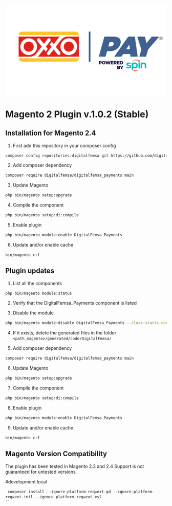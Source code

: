 ![alt tag](/view/adminhtml/web/images/logo.png)

Magento 2 Plugin v.1.0.2 (Stable)
========================

Installation for Magento 2.4
-----------

1. First add this repository in your composer config
```bash
composer config repositories.digitalfemsa git https://github.com/digitalfemsa/customer-magento-plugin
```

2. Add composer dependency
```bash
composer require digitalfemsa/digitalfemsa_payments main
```

3. Update Magento
```bash
php bin/magento setup:upgrade
```

4. Compile the component
```bash
php bin/magento setup:di:compile
```

5. Enable plugin
```bash
php bin/magento module:enable DigitalFemsa_Payments 
```

6. Update and/or enable cache
```bash
bin/magento c:f
```

Plugin updates
-----------

1. List all the components
```bash
php bin/magento module:status 
```
2. Verify that the DigitalFemsa_Payments component is listed

3. Disable the module
```bash
php bin/magento module:disable DigitalFemsa_Payments --clear-static-content
```

4. If it exists, delete the generated files in the folder ```<path_magento>/generated/code/DigitalFemsa/```

5. Add composer dependency
```bash
composer require digitalfemsa/digitalfemsa_payments main
```

6. Update Magento
```bash
php bin/magento setup:upgrade
```

7. Compile the component
```bash
php bin/magento setup:di:compile
```

8. Enable plugin
```bash
php bin/magento module:enable DigitalFemsa_Payments 
```

9. Update and/or enable cache
```bash
bin/magento c:f
```

Magento Version Compatibility
-----------------------------
The plugin has been tested in Magento 2.3 and 2.4 
Support is not guaranteed for untested versions.


#development local
```
 composer install --ignore-platform-req=ext-gd --ignore-platform-req=ext-intl --ignore-platform-req=ext-xsl
``
